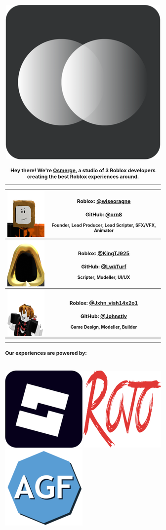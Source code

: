 <div align="center">
<a href="https://www.roblox.com/groups/16254996/Osmerge"><img src="https://raw.githubusercontent.com/Osmerge/.github/refs/heads/main/profile/osms.png" width="500" height="500"></a>

<h3>Hey there! We're <a href="https://www.roblox.com/groups/16254996/Osmerge">Osmerge</a>, a studio of 3 Roblox developers creating the best Roblox experiences around.</h3>
</div>

---

<div align="center">
<table>
<tr>
<th><a href="https://www.roblox.com/users/1794666003/profile"><img src="https://raw.githubusercontent.com/Osmerge/.github/refs/heads/main/profile/wiseoragne.png" width="150" height="150"></a></th>
<th><h3>Roblox: <a href="https://www.roblox.com/users/1794666003/profile">@wiseoragne</a></h3><h3>GitHub: <a href="https://github.com/orn8">@orn8</a></h3><p>Founder, Lead Producer, Lead Scripter, SFX/VFX, Animator</p></th>
<tr>
<tr>
<th><a href="https://www.roblox.com/users/3305086051/profile"><img src="https://raw.githubusercontent.com/Osmerge/.github/refs/heads/main/profile/KingTJ925.png" width="150" height="150"></a></th>
<th><h3>Roblox: <a href="https://www.roblox.com/users/3305086051/profile">@KingTJ925</a></h3><h3>GitHub: <a href="https://github.com/LwkTurf">@LwkTurf</a></h3><p>Scripter, Modeller, UI/UX</p></th>
<tr>
<tr>
<th><a href="https://www.roblox.com/users/4286840987/profile"><img src="https://raw.githubusercontent.com/Osmerge/.github/refs/heads/main/profile/Jxhn_vish14x2o1.png" width="150" height="150"></a></th>
<th><h3>Roblox: <a href="https://www.roblox.com/users/4286840987/profile">@Jxhn_vish14x2o1</a></h3><h3>GitHub: <a href="https://github.com/Johnstly">@Johnstly</a></h3><p>Game Design, Modeller, Builder</p></th>
<tr>
</table>
</div>

---

<h3>Our experiences are powered by:</h3><br>

<a href="https://create.roblox.com"><img src="https://raw.githubusercontent.com/Osmerge/.github/refs/heads/main/profile/studio.png" width="250" height="250"></a>
<a href="https://rojo.space"><img src="https://raw.githubusercontent.com/Osmerge/.github/refs/heads/main/profile/rojo.png" width="250" height="250"></a>
<a href="https://sleitnick.github.io/AeroGameFramework"><img src="https://raw.githubusercontent.com/Osmerge/.github/refs/heads/main/profile/agf.png" width="250" height="250"></a>
